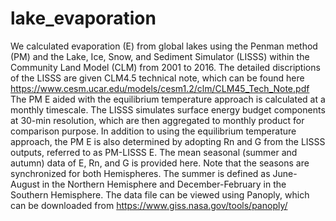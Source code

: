 # lake_evaporation
We calculated evaporation (E) from global lakes using the Penman method (PM) and the Lake, Ice, Snow, and Sediment Simulator (LISSS) within the Community Land Model (CLM) from 2001 to 2016. The detailed discriptions of the LISSS are given CLM4.5 technical note, which can be found here https://www.cesm.ucar.edu/models/cesm1.2/clm/CLM45_Tech_Note.pdf
The PM E aided with the equilibrium temperature approach is calculated at a monthly timescale. The LISSS simulates surface energy budget components at 30-min resolution, which are then aggregated to monthly product for comparison purpose. In addition to using the equilibrium temperature approach, the PM E is also determined by adopting Rn and G from the LISSS outputs, referred to as PM-LISSS E. The mean seasonal (summer and autumn) data of E, Rn, and G is provided here. Note that the seasons are synchronized for both Hemispheres. The summer is defined as June-August in the Northern Hemisphere and December-February in the Southern Hemisphere.
The data file can be viewed using Panoply, which can be downloaded from https://www.giss.nasa.gov/tools/panoply/
